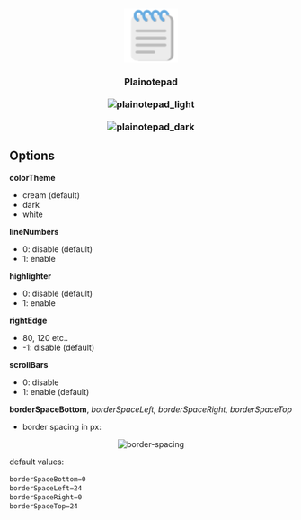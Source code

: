 <h3 align="center">
    <img src="icons/plainotepad.svg" height="96" alt="plainotepad_icon"/>
    <br><br>
    Plainotepad
    <br><br>
    <img src="https://helltar.com/projects/plainotepad/screenshots/screenshot_22102022_162938.png" alt="plainotepad_light"/>
    <br><br>
    <img src="https://helltar.com/projects/plainotepad/screenshots/screenshot_22102022_163802.png" alt="plainotepad_dark"/>
</h3>

Options
-------

**colorTheme**

- cream (default)
- dark
- white

**lineNumbers**

- 0: disable (default)
- 1: enable

**highlighter**

- 0: disable (default)
- 1: enable

**rightEdge**

- 80, 120 etc..
- -1: disable (default)

**scrollBars**

- 0: disable
- 1: enable (default)

**borderSpaceBottom**, *borderSpaceLeft, borderSpaceRight, borderSpaceTop*

- border spacing in px:

<p align="center"><img src="https://helltar.com/projects/plainotepad/screenshots/border-spacing.png" alt="border-spacing"/></p>

default values:

```
borderSpaceBottom=0
borderSpaceLeft=24
borderSpaceRight=0
borderSpaceTop=24
```
